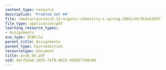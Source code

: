 ```yaml
---
content_type: resource
description: 'Problem Set #4'
file: /media/courses/5-12-organic-chemistry-i-spring-2003/4dcfb3ad165574f9461545695f798c09_prob_04.pdf
file_type: application/pdf
learning_resource_types:
- Assignments
ocw_type: OCWFile
parent_title: Assignments
parent_type: CourseSection
resourcetype: Document
title: prob_04.pdf
uid: 4dcfb3ad-1655-74f9-4615-45695f798c09
---
```

